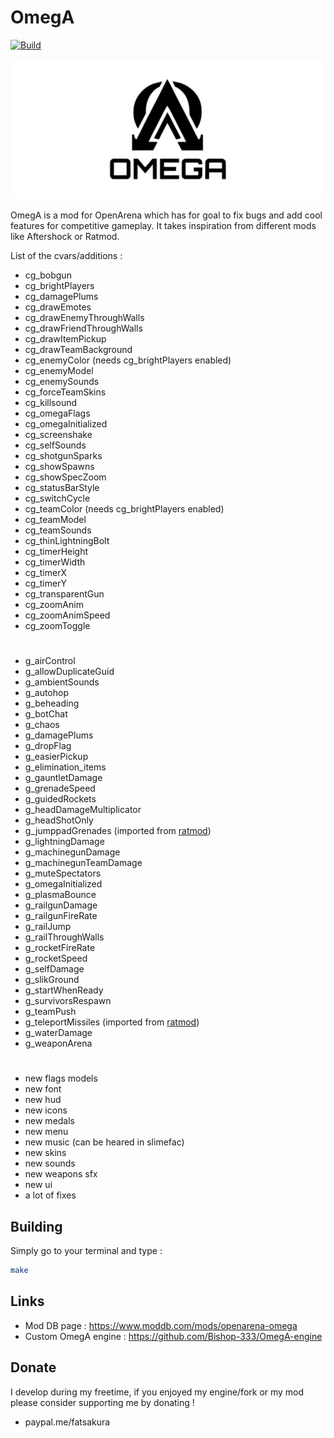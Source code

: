 # OmegA
[![Build](https://github.com/Bishop-333/OmegA-mod/actions/workflows/main.yml/badge.svg)](https://github.com/Bishop-333/OmegA-mod/actions/workflows/main.yml)

![OmegA Logo](omega_logo.svg)

OmegA is a mod for OpenArena which has for goal to fix bugs and add cool features for competitive gameplay. It takes inspiration from different mods like Aftershock or Ratmod.

List of the cvars/additions :

- cg_bobgun
- cg_brightPlayers
- cg_damagePlums
- cg_drawEmotes
- cg_drawEnemyThroughWalls
- cg_drawFriendThroughWalls
- cg_drawItemPickup
- cg_drawTeamBackground
- cg_enemyColor (needs cg_brightPlayers enabled)
- cg_enemyModel
- cg_enemySounds
- cg_forceTeamSkins
- cg_killsound
- cg_omegaFlags
- cg_omegaInitialized
- cg_screenshake
- cg_selfSounds
- cg_shotgunSparks
- cg_showSpawns
- cg_showSpecZoom
- cg_statusBarStyle
- cg_switchCycle
- cg_teamColor (needs cg_brightPlayers enabled)
- cg_teamModel
- cg_teamSounds
- cg_thinLightningBolt
- cg_timerHeight
- cg_timerWidth
- cg_timerX
- cg_timerY
- cg_transparentGun
- cg_zoomAnim
- cg_zoomAnimSpeed
- cg_zoomToggle
#
- g_airControl
- g_allowDuplicateGuid
- g_ambientSounds
- g_autohop
- g_beheading
- g_botChat
- g_chaos
- g_damagePlums
- g_dropFlag
- g_easierPickup
- g_elimination_items
- g_gauntletDamage
- g_grenadeSpeed
- g_guidedRockets
- g_headDamageMultiplicator
- g_headShotOnly
- g_jumppadGrenades (imported from [ratmod](https://github.com/rdntcntrl/ratoa_gamecode))
- g_lightningDamage
- g_machinegunDamage
- g_machinegunTeamDamage
- g_muteSpectators
- g_omegaInitialized
- g_plasmaBounce
- g_railgunDamage
- g_railgunFireRate
- g_railJump
- g_railThroughWalls
- g_rocketFireRate
- g_rocketSpeed
- g_selfDamage
- g_slikGround
- g_startWhenReady
- g_survivorsRespawn
- g_teamPush
- g_teleportMissiles (imported from [ratmod](https://github.com/rdntcntrl/ratoa_gamecode))
- g_waterDamage
- g_weaponArena
#
- new flags models
- new font
- new hud
- new icons
- new medals
- new menu
- new music (can be heared in slimefac)
- new skins
- new sounds
- new weapons sfx
- new ui
- a lot of fixes

## Building

Simply go to your terminal and type :

```sh
make
```

## Links

* Mod DB page : https://www.moddb.com/mods/openarena-omega
* Custom OmegA engine : https://github.com/Bishop-333/OmegA-engine

## Donate

I develop during my freetime, if you enjoyed my engine/fork or my mod please consider supporting me by donating !
* paypal.me/fatsakura
